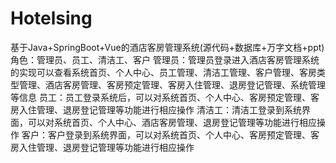 # Hotelsing
基于Java+SpringBoot+Vue的酒店客房管理系统(源代码+数据库+万字文档+ppt)角色：管理员、员工、清洁工、客户  管理员：管理员登录进入酒店客房管理系统的实现可以查看系统首页、个人中心、员工管理、清洁工管理、客户管理、客房类型管理、酒店客房管理、客房预定管理、客房入住管理、退房登记管理、系统管理等信息  员工：员工登录系统后，可以对系统首页、个人中心、客房预定管理、客房入住管理、退房登记管理等功能进行相应操作  清洁工：清洁工登录到系统界面，可以对系统首页、个人中心、酒店客房管理、退房登记管理等功能进行相应操作  客户：客户登录到系统界面，可以对系统首页、个人中心、客房预定管理、客房入住管理、退房登记管理等功能进行相应操作
